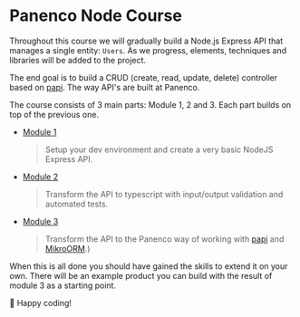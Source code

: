 # Panenco Node Course

Throughout this course we will gradually build a Node.js Express API that manages a single entity: `Users`. As we progress, elements, techniques and libraries will be added to the project.

The end goal is to build a CRUD (create, read, update, delete) controller based on [papi](https://npmjs.com/package/@panenco/papi). The way API's are built at Panenco.

The course consists of 3 main parts: Module 1, 2 and 3. Each part builds on top of the previous one.

- [Module 1](./content-module1.md)

  > Setup your dev environment and create a very basic NodeJS Express API.

- [Module 2](./content-module2.md)

  > Transform the API to typescript with input/output validation and automated tests.

- [Module 3](./content-module3.md)

  > Transform the API to the Panenco way of working with [papi](https://npmjs.com/package/@panenco/papi) and [MikroORM](https://npmjs.com/package/mikro-orm).)

When this is all done you should have gained the skills to extend it on your own. There will be an example product you can build with the result of module 3 as a starting point.

🚀 Happy coding!
